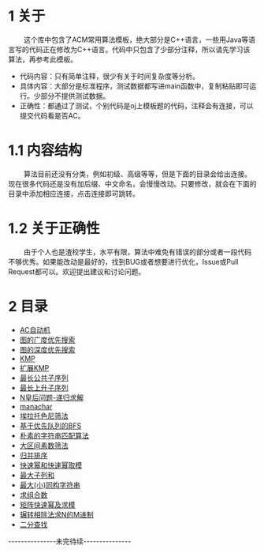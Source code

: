 # 1 关于

&#160; &#160; &#160; &#160; 这个库中包含了ACM常用算法模板，绝大部分是C++语言，一些用Java等语言写的代码正在修改为C++语言。代码中只包含了少部分注释，所以请先学习该算法，再参考此模板。

* 代码内容：只有简单注释，很少有关于时间复杂度等分析。
* 具体内容：大部分是标准程序，测试数据都写进main函数中，复制粘贴即可运行。少部分不提供测试数据。
* 正确性：都通过了测试，个别代码是oj上模板题的代码，注释会有连接，可以提交代码看是否AC。

# 1.1 内容结构

&#160; &#160; &#160; &#160; 算法目前还没有分类，例如初级、高级等等，但是下面的目录会给出连接。现在很多代码还是没有加后缀、中文命名，会慢慢改动。只要修改，就会在下面的目录中添加相应连接，点击连接即可跳转。

# 1.2 关于正确性
&#160; &#160; &#160; &#160; 由于个人也是渣校学生，水平有限，算法中难免有错误的部分或者一段代码不够优秀。如果能改动是最好的，找到BUG或者想要进行优化，Issue或Pull Request都可以。欢迎提出建议和讨论问题。

# 2 目录

* [AC自动机](https://github.com/iwts/Algorithm/blob/master/Aho-Corasick-automaton.cpp)
* [图的广度优先搜索](https://github.com/iwts/Algorithm/blob/master/BFS.cpp)
* [图的深度优先搜索](https://github.com/iwts/Algorithm/blob/master/DFS.cpp)
* [KMP](https://github.com/iwts/Algorithm/blob/master/KMP.cpp)
* [扩展KMP](https://github.com/iwts/Algorithm/blob/master/EX-KMP.cpp)
* [最长公共子序列](https://github.com/iwts/Algorithm/blob/master/LCS.cpp)
* [最长上升子序列](https://github.com/iwts/Algorithm/blob/master/LIS.cpp)
* [N皇后问题-递归求解](https://github.com/iwts/Algorithm/blob/master/N-queens.cpp)
* [manachar](https://github.com/iwts/Algorithm/blob/master/manachar.cpp)
* [埃拉托色尼筛法](https://github.com/iwts/Algorithm/blob/master/eratosthenes.cpp)
* [基于优先队列的BFS](https://github.com/iwts/Algorithm/blob/master/BFS-with-priority_queue.cpp)
* [朴素的字符串匹配算法](https://github.com/iwts/Algorithm/blob/master/simple-string-matching.cpp)
* [大区间素数筛法](https://github.com/iwts/Algorithm/blob/master/interval-primes-screening.cpp)
* [归并排序](https://github.com/iwts/Algorithm/blob/master/merge-sort.cpp)
* [快速幂和快速幂取模](https://github.com/iwts/Algorithm/blob/master/fast-power-and-fast-power-sum.cpp)
* [最大子列和](https://github.com/iwts/Algorithm/blob/master/the-largest-sub-column.cpp)
* [最大(小)同构字符串](https://github.com/iwts/Algorithm/blob/master/minimal(large)-loop-isomorphism-string.cpp)
* [求组合数](https://github.com/iwts/Algorithm/blob/master/combination.cpp)
* [矩阵快速幂及求模](https://github.com/iwts/Algorithm/blob/master/matrix-power-and-mod.cpp)
* [辗转相除法求N的M进制](https://github.com/iwts/Algorithm/blob/master/N-ary-to-M-ary-by-diversion.cpp)
* [二分查找](https://github.com/iwts/Algorithm/blob/master/binary-search.cpp)

---------------未完待续---------------
